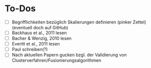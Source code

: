 # To-Dos

- [ ] Begrifflichkeiten bezüglich Skalierungen definieren (pinker Zettel) (eventuell doch auf GitHub)
- [ ] Backhaus et al., 2011 lesen
- [ ] Bacher & Wenzig, 2010 lesen
- [ ] Everitt et al., 2011 lesen
- [ ] Paul schreiben(?)
- [ ] Nach aktuellen Papern gucken bzgl. der Validierung von Clusterverfahren/Fusionierungsalgorithmen
